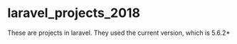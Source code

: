 # laravel_projects_2018

These are projects in laravel. They used the current version, which is 5.6.2*
